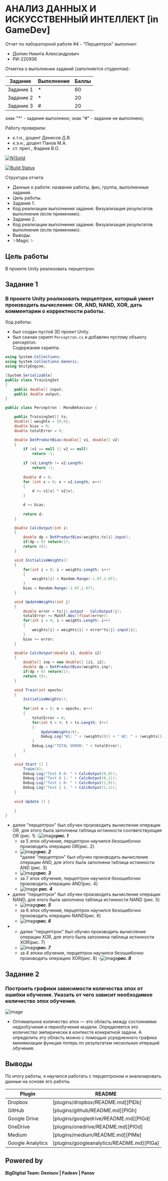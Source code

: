 # АНАЛИЗ ДАННЫХ И ИСКУССТВЕННЫЙ ИНТЕЛЛЕКТ [in GameDev]
Отчет по лабораторной работе #4 - "Перцептрон" выполнил:
- Дюпин Никита Александрович
- РИ-220936

Отметка о выполнении заданий (заполняется студентом):

| Задание | Выполнение | Баллы |
| ------ | ------ | ------ |
| Задание 1 | * | 60 |
| Задание 2 | * | 20 |
| Задание 3 | # | 20 |

знак "*" - задание выполнено; знак "#" - задание не выполнено;

Работу проверили:
- к.т.н., доцент Денисов Д.В.
- к.э.н., доцент Панов М.А.
- ст. преп., Фадеев В.О.

[![N|Solid](https://cldup.com/dTxpPi9lDf.thumb.png)](https://nodesource.com/products/nsolid)

[![Build Status](https://travis-ci.org/joemccann/dillinger.svg?branch=master)](https://travis-ci.org/joemccann/dillinger)

Структура отчета

- Данные о работе: название работы, фио, группа, выполненные задания.
- Цель работы.
- Задание 1.
- Код реализации выполнения задания. Визуализация результатов выполнения (если применимо).
- Задание 2.
- Код реализации выполнения задания. Визуализация результатов выполнения (если применимо).
- Выводы.
- ✨Magic ✨

## Цель работы
В проекте Unity реализовать перцептрон.

## Задание 1
### В проекте Unity реализовать перцептрон, который умеет производить вычисления: OR, AND, NAND, XOR, дать комментарии о корректности работы.
Ход работы:  
 * был создан пустой 3D проект Unity.  
 * был скачан скрипт ```Perceptron.cs``` и добавлен пустому объекту perceptron.  
   Содержание скрипта:
```c#
using System.Collections;
using System.Collections.Generic;
using UnityEngine;

[System.Serializable]
public class TrainingSet
{
	public double[] input;
	public double output;
}

public class Perceptron : MonoBehaviour {

	public TrainingSet[] ts;
	double[] weights = {0,0};
	double bias = 0;
	double totalError = 0;

	double DotProductBias(double[] v1, double[] v2) 
	{
		if (v1 == null || v2 == null)
			return -1;
	 
		if (v1.Length != v2.Length)
			return -1;
	 
		double d = 0;
		for (int x = 0; x < v1.Length; x++)
		{
			d += v1[x] * v2[x];
		}

		d += bias;
	 
		return d;
	}

	double CalcOutput(int i)
	{
		double dp = DotProductBias(weights,ts[i].input);
		if(dp > 0) return(1);
		return (0);
	}

	void InitialiseWeights()
	{
		for(int i = 0; i < weights.Length; i++)
		{
			weights[i] = Random.Range(-1.0f,1.0f);
		}
		bias = Random.Range(-1.0f,1.0f);
	}

	void UpdateWeights(int j)
	{
		double error = ts[j].output - CalcOutput(j);
		totalError += Mathf.Abs((float)error);
		for(int i = 0; i < weights.Length; i++)
		{			
			weights[i] = weights[i] + error*ts[j].input[i]; 
		}
		bias += error;
	}

	double CalcOutput(double i1, double i2)
	{
		double[] inp = new double[] {i1, i2};
		double dp = DotProductBias(weights,inp);
		if(dp > 0) return(1);
		return (0);
	}

	void Train(int epochs)
	{
		InitialiseWeights();
		
		for(int e = 0; e < epochs; e++)
		{
			totalError = 0;
			for(int t = 0; t < ts.Length; t++)
			{
				UpdateWeights(t);
				Debug.Log("W1: " + (weights[0]) + " W2: " + (weights[1]) + " B: " + bias);
			}
			Debug.Log("TOTAL ERROR: " + totalError);
		}
	}

	void Start () {
		Train(8);
		Debug.Log("Test 0 0: " + CalcOutput(0,0));
		Debug.Log("Test 0 1: " + CalcOutput(0,1));
		Debug.Log("Test 1 0: " + CalcOutput(1,0));
		Debug.Log("Test 1 1: " + CalcOutput(1,1));		
	}
	
	void Update () {
		
	}
}
   ```  
 * далее "перцептрон" был обучен производить вычисление операции OR, для этого была заполнена таблица истинности соответствующяя OR (рис. 1)
   -![image](https://github.com/nekit-mazut/lab4/assets/145917921/2fd3ded2-15b8-4d3d-8d46-94f2989601b6)***рис. 1***
   - за 5 эпох обучения, перцептрон научился безошибочно производить операцию OR(рис. 2)
   - ![image](https://github.com/nekit-mazut/lab4/assets/145917921/1a7f3e46-1a4a-4b25-834a-d230d81f1a26)***рис. 2***  
 *далее "перцептрон" был обучен производить вычисление операции AND, для этого была заполнена таблица истинности AND (рис. 3)
   - ![image](https://github.com/nekit-mazut/lab4/assets/145917921/66c0e9f4-0af1-41d4-8408-cb220bc170bd)***рис. 3*** 
   - за 7 эпох обучения, перцептрон научился безошибочно производить операцию AND(рис. 4)
   - ![image](https://github.com/nekit-mazut/lab4/assets/145917921/998cf069-1f34-45f9-ac1d-d60351080537) ***рис. 4***   
 * далее "перцептрон" был обучен производить вычисление операции NAND, для этого была заполнена таблица истинности NAND (рис. 5)  
   - ![image](https://github.com/nekit-mazut/lab4/assets/145917921/69942b48-1f30-4a14-92fe-d31bac6e1082)***рис. 5***  
   - за 6 эпох обучения, перцептрон научился безошибочно производить операцию NAND(рис. 6)  
   - ![image](https://github.com/nekit-mazut/lab4/assets/145917921/220368cd-9ccd-4505-9005-f104d87e35bb)***рис. 6*** 
 * - далее "перцептрон" был обучен производить вычисление операции XOR, для этого была заполнена таблица истинности XOR(рис. 7)
   - ![image](https://github.com/nekit-mazut/lab4/assets/145917921/2b456bcc-a492-46de-9258-e013a9c67578)***рис. 7***
   - за 4 эпохи обучения, перцептрон научился безошибочно производить операцию XOR(рис. 8)
   -![image](https://github.com/nekit-mazut/lab4/assets/145917921/dc02649f-29e8-4b3f-bb2a-b15be502ea9d)***рис. 8***


## Задание 2  
### Построить графики зависимости количества эпох от ошибки обучения. Указать от чего зависит необходимое количество эпох обучения.  
![image](https://github.com/nekit-mazut/lab4/assets/145917921/d37ca576-94d8-4033-9777-4cb491d18cce)
* Оптимальное количество эпох — это область между состояниями недообучения и переобучения модели. Определяется это количество эмпирически в контексте конкретной задачи. А определить эту область можно с помощью усредненного графика минимизации функции потерь по результатам нескольких итераций обучения.

## Выводы
По итогу работы, я научился работать с перцептроном и анализировать данные на основе его работы. 

| Plugin | README |
| ------ | ------ |
| Dropbox | [plugins/dropbox/README.md][PlDb] |
| GitHub | [plugins/github/README.md][PlGh] |
| Google Drive | [plugins/googledrive/README.md][PlGd] |
| OneDrive | [plugins/onedrive/README.md][PlOd] |
| Medium | [plugins/medium/README.md][PlMe] |
| Google Analytics | [plugins/googleanalytics/README.md][PlGa] |

## Powered by

**BigDigital Team: Denisov | Fadeev | Panov**
